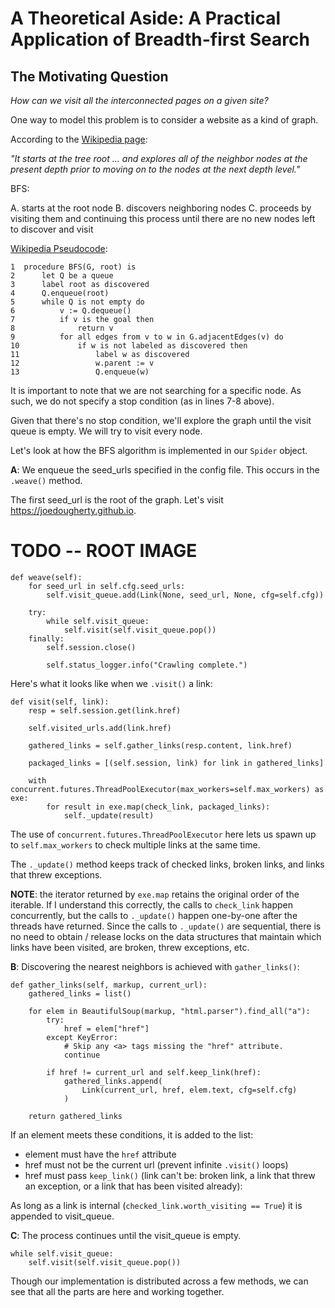# A Theoretical Aside: A Practical Application of Breadth-first Search #


## The Motivating Question ##


*How can we visit all the interconnected pages on a given site?*


One way to model this problem is to consider a website as a kind of graph. 



According to the [Wikipedia page](https://en.wikipedia.org/wiki/Breadth-first_search):

*"It starts at the tree root ... and explores all of the neighbor nodes at the present depth prior to moving on to the nodes at the next depth level."*


BFS:


A. starts at the root node
B. discovers neighboring nodes 
C. proceeds by visiting them and continuing this process until there are no new nodes left to discover and visit


[Wikipedia Pseudocode](https://en.wikipedia.org/wiki/Breadth-first_search#Pseudocode):


	1  procedure BFS(G, root) is
	2      let Q be a queue
	3      label root as discovered	
	4      Q.enqueue(root)			
	5      while Q is not empty do
	6          v := Q.dequeue()
	7          if v is the goal then
	8              return v
	9          for all edges from v to w in G.adjacentEdges(v) do
	10             if w is not labeled as discovered then
	11                 label w as discovered
	12                 w.parent := v
	13                 Q.enqueue(w)



It is important to note that we are not searching for a specific node. As such, we do not specify a stop condition (as in lines 7-8 above).


Given that there's no stop condition, we'll explore the graph until the visit queue is empty. We will try to visit every node.


Let's look at how the BFS algorithm is implemented in our `Spider` object.


**A**: We enqueue the seed_urls specified in the config file. This occurs in the `.weave()` method.


The first seed_url is the root of the graph. Let's visit https://joedougherty.github.io.


# TODO -- ROOT IMAGE


    def weave(self):
        for seed_url in self.cfg.seed_urls:
            self.visit_queue.add(Link(None, seed_url, None, cfg=self.cfg))

        try:
            while self.visit_queue:
                self.visit(self.visit_queue.pop())
        finally:
            self.session.close()

            self.status_logger.info("Crawling complete.")


Here's what it looks like when we `.visit()` a link:


    def visit(self, link):
        resp = self.session.get(link.href)

        self.visited_urls.add(link.href)

        gathered_links = self.gather_links(resp.content, link.href)

        packaged_links = [(self.session, link) for link in gathered_links]

        with concurrent.futures.ThreadPoolExecutor(max_workers=self.max_workers) as exe:
            for result in exe.map(check_link, packaged_links):
                self._update(result)


The use of `concurrent.futures.ThreadPoolExecutor` here lets us spawn up to `self.max_workers` to check multiple links at the same time.


The `._update()` method keeps track of checked links, broken links, and links that threw exceptions.


**NOTE**: the iterator returned by `exe.map` retains the original order of the iterable. If I understand this correctly, the calls to `check_link` happen concurrently, but the calls to `._update()` happen one-by-one after the threads have returned. Since the calls to `._update()` are sequential, there is no need to obtain / release locks on the data structures that maintain which links have been visited, are broken, threw exceptions, etc. 


**B**: Discovering the nearest neighbors is achieved with `gather_links()`:


    def gather_links(self, markup, current_url):
        gathered_links = list()

        for elem in BeautifulSoup(markup, "html.parser").find_all("a"):
            try:
                href = elem["href"]
            except KeyError:
                # Skip any <a> tags missing the "href" attribute.
                continue

            if href != current_url and self.keep_link(href):
                gathered_links.append(
                    Link(current_url, href, elem.text, cfg=self.cfg)
                )
        
        return gathered_links
    

If an element meets these conditions, it is added to the list:

* element must have the `href` attribute 
* href must not be the current url (prevent infinite `.visit()` loops)
* href must pass `keep_link()` (link can't be: broken link, a link that threw an exception, or a link that has been visited already):

As long as a link is internal (`checked_link.worth_visiting == True`) it is appended to visit_queue.

**C**: The process continues until the visit_queue is empty. 


    while self.visit_queue:
        self.visit(self.visit_queue.pop())


Though our implementation is distributed across a few methods, we can see that all the parts are here and working together.
